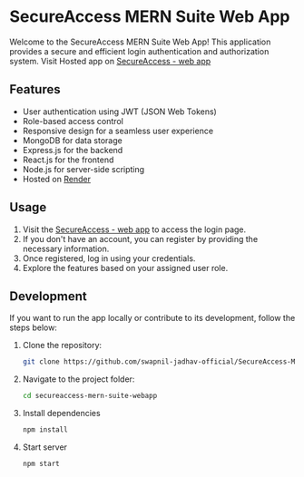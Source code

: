 # SecureAccess MERN Suite Web App

Welcome to the SecureAccess MERN Suite Web App! This application provides a secure and efficient login authentication and authorization system.
Visit Hosted app on [SecureAccess - web app](https://secureaccess-mern-suite-webapp.onrender.com)
## Features

- User authentication using JWT (JSON Web Tokens)
- Role-based access control
- Responsive design for a seamless user experience
- MongoDB for data storage
- Express.js for the backend
- React.js for the frontend
- Node.js for server-side scripting
- Hosted on [Render](https://secureaccess-mern-suite-webapp.onrender.com)

## Usage

1. Visit the [SecureAccess - web app](https://secureaccess-mern-suite-webapp.onrender.com) to access the login page.
2. If you don't have an account, you can register by providing the necessary information.
3. Once registered, log in using your credentials.
4. Explore the features based on your assigned user role.

## Development

If you want to run the app locally or contribute to its development, follow the steps below:

1. Clone the repository:

   ```bash
   git clone https://github.com/swapnil-jadhav-official/SecureAccess-MERN-Suite-Webapp.git


2. Navigate to the project folder:

   ```bash
   cd secureaccess-mern-suite-webapp

3. Install dependencies
   
    ```bash
    npm install


4. Start server
   
   ```bash
   npm start


